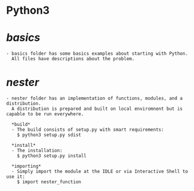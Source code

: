 # Python3
  
   # *basics*
    - basics folder has some basics examples about starting with Python. 
      All files have descriptions about the problem.

   # *nester*
    - nester folder has an implementation of functions, modules, and a distribution. 
      A distribution is prepared and built on local enviromnent but is capable to be run everywhere. 
      
      *build*
      - The build consists of setup.py with smart requirements:
        $ python3 setup.py sdist
      
      *install*
      - The installation:
        $ python3 setup.py install
      
      *importing*
      - Simply import the module at the IDLE or via Interactive Shell to use it:
        $ import nester_function
